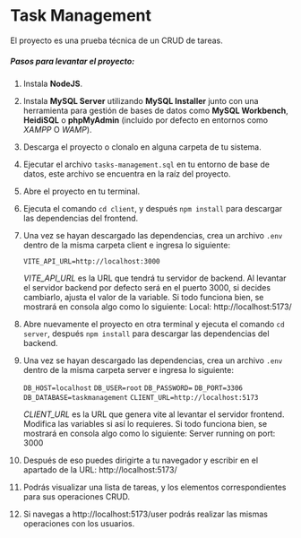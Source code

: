 # Task Management

El proyecto es una prueba técnica de un CRUD de tareas.

#####   Pasos para levantar el proyecto:

1. Instala **NodeJS**.
1. Instala **MySQL Server** utilizando **MySQL Installer** junto con una herramienta para gestión de bases de datos como **MySQL Workbench**, **HeidiSQL** o **phpMyAdmin** (incluido por defecto en entornos como *XAMPP* O *WAMP*).
1. Descarga el proyecto o clonalo en alguna carpeta de tu sistema.
1. Ejecutar el archivo `tasks-management.sql` en tu entorno de base de datos, este archivo se encuentra en la raíz del proyecto.
1. Abre el proyecto en tu terminal.
1. Ejecuta el comando `cd client`, y después `npm install` para descargar las dependencias del frontend.
1. Una vez se hayan descargado las dependencias, crea un archivo `.env` dentro de la misma carpeta client e ingresa
lo siguiente:

    `VITE_API_URL=http://localhost:3000`

    _VITE_API_URL_ es la URL que tendrá tu servidor de backend. Al levantar el servidor backend por defecto será en el puerto 3000, si decides cambiarlo, ajusta el valor de la variable. Si todo funciona bien, se mostrará en consola algo como lo siguiente:
    Local:   http://localhost:5173/
1. Abre nuevamente el proyecto en otra terminal y ejecuta el comando `cd server`, después `npm install` para descargar las dependencias del backend.
1. Una vez se hayan descargado las dependencias, crea un archivo `.env` dentro de la misma carpeta server e ingresa
lo siguiente:

    `DB_HOST=localhost`
    `DB_USER=root`
    `DB_PASSWORD=`
    `DB_PORT=3306`
    `DB_DATABASE=taskmanagement`
    `CLIENT_URL=http://localhost:5173`

    _CLIENT_URL_ es la URL que genera vite al levantar el servidor frontend. Modifica las variables si así lo requieres. Si todo funciona bien, se mostrará en consola algo como lo siguiente:
    Server running on port: 3000
1. Después de eso puedes dirigirte a tu navegador y escribir en el apartado de la URL: http://localhost:5173/
1. Podrás visualizar una lista de tareas, y los elementos correspondientes para sus operaciones CRUD.
1. Si navegas a http://localhost:5173/user podrás realizar las mismas operaciones con los usuarios.